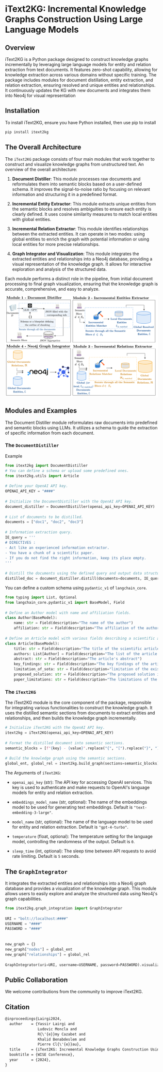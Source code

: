# iText2KG: Incremental Knowledge Graphs Construction Using Large Language Models

## Overview

iText2KG is a Python package designed to construct knowledge graphs incrementally by leveraging large language models for entity and relation extraction from text documents. It features zero-shot capability, allowing for knowledge extraction across various domains without specific training. The package includes modules for document distillation, entity extraction, and relation extraction, ensuring resolved and unique entities and relationships. It continuously updates the KG with new documents and integrates them into Neo4j for visual representation

## Installation

To install iText2KG, ensure you have Python installed, then use pip to install
```bash
pip install itext2kg
```
## The Overall Architecture

The ```iText2KG``` package consists of four main modules that work together to construct and visualize knowledge graphs from unstructured text. An overview of the overall architecture:

1. **Document Distiller**: This module processes raw documents and reformulates them into semantic blocks based on a user-defined schema. It improves the signal-to-noise ratio by focusing on relevant information and structuring it in a predefined format.

2. **Incremental Entity Extractor**: This module extracts unique entities from the semantic blocks and resolves ambiguities to ensure each entity is clearly defined. It uses cosine similarity measures to match local entities with global entities.

3. **Incremental Relation Extractor**: This module identifies relationships between the extracted entities. It can operate in two modes: using global entities to enrich the graph with potential information or using local entities for more precise relationships.

4. **Graph Integrator and Visualization**: This module integrates the extracted entities and relationships into a Neo4j database, providing a visual representation of the knowledge graph. It allows for interactive exploration and analysis of the structured data.

Each module performs a distinct role in the pipeline, from initial document processing to final graph visualization, ensuring that the knowledge graph is accurate, comprehensive, and easy to analyze.

![itext2kg](./docs/itext2kg.png)


## Modules and Examples

The Document Distiller module reformulates raw documents into predefined and semantic blocks using LLMs. It utilizes a schema to guide the extraction of specific information from each document.

### The ```DocumentDistiller```
Example

```python
from itext2kg import DocumentDistiller
# You can define a schema or upload some predefined ones.
from itext2kg.utils import Article

# Define your OpenAI API key.
OPENAI_API_KEY = "####"

# Initialize the DocumentDistiller with the OpenAI API key.
document_distiller = DocumentDistiller(openai_api_key=OPENAI_API_KEY)

# List of documents to be distilled.
documents = ["doc1", "doc2", "doc3"]

# Information extraction query.
IE_query = '''
# DIRECTIVES : 
- Act like an experienced information extractor. 
- You have a chunk of a scientific paper.
- If you do not find the right information, keep its place empty.
'''

# Distill the documents using the defined query and output data structure.
distilled_doc = document_distiller.distill(documents=documents, IE_query=IE_query, output_data_structure=Article)

```

You can define a custom schema using  ```pydantic_v1``` of ```langchain_core```. 

```python
from typing import List, Optional
from langchain_core.pydantic_v1 import BaseModel, Field

# Define an Author model with name and affiliation fields.
class Author(BaseModel):
    name: str = Field(description="The name of the author")
    affiliation: str = Field(description="The affiliation of the author")
    
# Define an Article model with various fields describing a scientific article.
class Article(BaseModel):
    title: str = Field(description="The title of the scientific article")
    authors: List[Author] = Field(description="The list of the article's authors and their affiliation")
    abstract: str = Field(description="The article's abstract")
    key_findings: str = Field(description="The key findings of the article")
    limitation_of_sota: str = Field(description="limitation of the existing work")
    proposed_solution: str = Field(description="The proposed solution in details")
    paper_limitations: str = Field(description="The limitations of the proposed solution of the paper")

```

### The ```iText2KG```
The iText2KG module is the core component of the package, responsible for integrating various functionalities to construct the knowledge graph. It uses the distilled semantic sections from documents to extract entities and relationships, and then builds the knowledge graph incrementally. 

```python
# Initialize iText2KG with the OpenAI API key.
itext2kg = iText2KG(openai_api_key=OPENAI_API_KEY)

# Format the distilled document into semantic sections.
semantic_blocks = [f"{key} - {value}".replace("{", "[").replace("}", "]") for key, value in distilled_doc]

# Build the knowledge graph using the semantic sections.
global_ent, global_rel = itext2kg.build_graph(sections=semantic_blocks)

```

The Arguments of ```iText2KG```:
- `openai_api_key` (str): The API key for accessing OpenAI services. This key is used to authenticate and make requests to OpenAI's language models for entity and relation extraction.

- `embeddings_model_name` (str, optional): The name of the embeddings model to be used for generating text embeddings. Default is `"text-embedding-3-large"`.

- `model_name` (str, optional): The name of the language model to be used for entity and relation extraction. Default is `"gpt-4-turbo"`.

- `temperature` (float, optional): The temperature setting for the language model, controlling the randomness of the output. Default is `0`.

- `sleep_time` (int, optional): The sleep time between API requests to avoid rate limiting. Default is `5` seconds.



## The ```GraphIntegrator```
It integrates the extracted entities and relationships into a Neo4j graph database and provides a visualization of the knowledge graph. This module allows users to easily explore and analyze the structured data using Neo4j's graph capabilities.

```python
from itext2kg.graph_integration import GraphIntegrator

URI = "bolt://localhost:####"
USERNAME = "####"
PASSWORD = "####"


new_graph = {}
new_graph["nodes"] = global_ent
new_graph["relationships"] = global_rel

GraphIntegrator(uri=URI, username=USERNAME, password=PASSWORD).visualize_graph(json_graph=new_graph)
```

## Public Collaboration
We welcome contributions from the community to improve iText2KG.

## Citation
```md
@inproceedings{Lairgi2024,
  author    = {Yassir Lairgi and
               Ludovic Moncla and
               R{\'{e}}my Cazabet and
               Khalid Benabdeslem and
               Pierre Cl{\'{e}}au},
  title     = {iText2KG: Incremental Knowledge Graphs Construction Using Large Language Models},
  booktitle = {WISE Conference},
  year      = {2024},
}
```